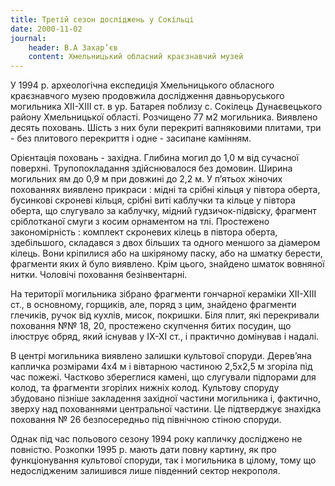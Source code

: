 ```yaml
---
title: Третій сезон досліджень у Сокільці
date: 2000-11-02
journal:
    header: В.А Захар’єв
    content: Хмельницький обласний краєзнавчий музей
---
```


У 1994 р. археологічна експедиція Хмельницького обласного краєзнавчого музею продовжила дослідження давньоруського могильника ХІІ-ХІІІ ст. в ур. Батарея поблизу с. Сокілець Дунаєвецького району Хмельницької області.
Розчищено 77 м2 могильника. Виявлено десять поховань. Шість з них були перекриті вапняковими плитами, три - без плитового перекриття і одне - засипане камінням.

Орієнтація поховань - західна. Глибина могил до 1,0 м від сучасної поверхні. Трупопокладання здійснювалося без домовин. Ширина могильних ям до 0,9 м при довжині до 2,2 м.
У п’ятьох жіночих похованнях виявлено прикраси : мідні та срібні кільця у півтора оберта, бусинкові скроневі кільця, срібні виті каблучки та кільце у півтора оберта, що слугувало за каблучку, мідний гудзичок-підвіску, фрагмент сріблотканої смуги з косим орнаментом на тлі. Простежено закономірність : комплект скроневих кілець в півтора оберта, здебільшого, складався з двох більших та одного меншого за діамером кілець. Вони кріпилися або на шкіряному паску, або на шматку берести, фрагменти яких й було виявлено. Крім цього, знайдено шматок вовняної нитки. Чоловічі поховання безінвентарні.

На території могильника зібрано фрагменти гончарної кераміки ХІІ-ХІІІ ст., в основному, горщиків, але, поряд з цим, знайдено фрагменти глечиків, ручок від кухлів, мисок, покришки. Біля плит, які перекривали поховання №№ 18, 20, простежено скупчення битих посудин, що ілюструє обряд, який існував у ІХ-ХІ ст., і практично домінував і надалі.

В центрі могильника виявлено залишки культової споруди. Дерев’яна капличка розмірами 4x4 м і вівтарною частиною 2,5x2,5 м згоріла під час пожежі. Частково збереглися камені, що слугували підпорами для колод, та фрагменти згорілих нижніх колод. Культову споруду збудовано пізніше закладення західної частини могильника і, фактично, зверху над похованнями центральної частини. Це підтверджує знахідка поховання № 26 безпосередньо під північною стіною споруди.

Однак під час польового сезону 1994 року капличку досліджено не повністю. Розкопки 1995 р. мають дати повну картину, як про функціонування культової споруди, так і могильника в цілому, тому що недослідженим залишився лише південний сектор некрополя.